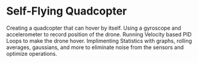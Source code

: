 # Self-Flying Quadcopter
Creating a quadcopter that can hover by itself. Using a gyroscope and accelerometer to record position of the drone. Running Velocity based PID Loops to make the drone hover. Implimenting Statistics with graphs, rolling averages, gaussians, and more to eliminate noise from the sensors and optimize operations.
